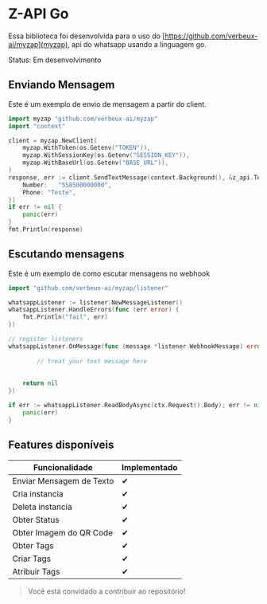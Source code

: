 # Z-API Go

Essa biblioteca foi desenvolvida para o uso do [https://github.com/verbeux-ai/myzap](myzap), api do whatsapp usando a linguagem go.

Status: Em desenvolvimento

## Enviando Mensagem

Este é um exemplo de envio de mensagem a partir do client.

```go
import myzap "github.com/verbeux-ai/myzap"
import "context"

client = myzap.NewClient(
    myzap.WithToken(os.Getenv("TOKEN")),
    myzap.WithSessionKey(os.Getenv("SESSION_KEY")),
    myzap.WithBaseUrl(os.Getenv("BASE_URL")),
)
response, err := client.SendTextMessage(context.Background(), &z_api.TextMessageRequest{
    Number:   "558500000000",
    Phone: "Teste",
})
if err != nil {
    panic(err)
}
fmt.Println(response)
```

## Escutando mensagens

Este é um exemplo de como escutar mensagens no webhook

```go
import "github.com/verbeux-ai/myzap/listener"

whatsappListener := listener.NewMessageListener()
whatsappListener.HandleErrors(func (err error) {
    fmt.Println("fail", err)
})

// register listeners
whatsappListener.OnMessage(func (message *listener.WebhookMessage) error {
  
        // treat your text message here
  
    
    return nil
})

if err := whatsappListener.ReadBodyAsync(ctx.Request().Body); err != nil {
    panic(err)
}
```

## Features disponíveis

| Funcionalidade           | Implementado |
|--------------------------|--------------|
| Enviar Mensagem de Texto | ✔            |
| Cria instancia           | ✔            |
| Deleta instancia         | ✔            |
| Obter Status             | ✔            |
| Obter Imagem do QR Code  | ✔            |
| Obter Tags               | ✔            |
| Criar Tags               | ✔            |
| Atribuir Tags            | ✔            |


> Você está convidado a contribuir ao repositório!